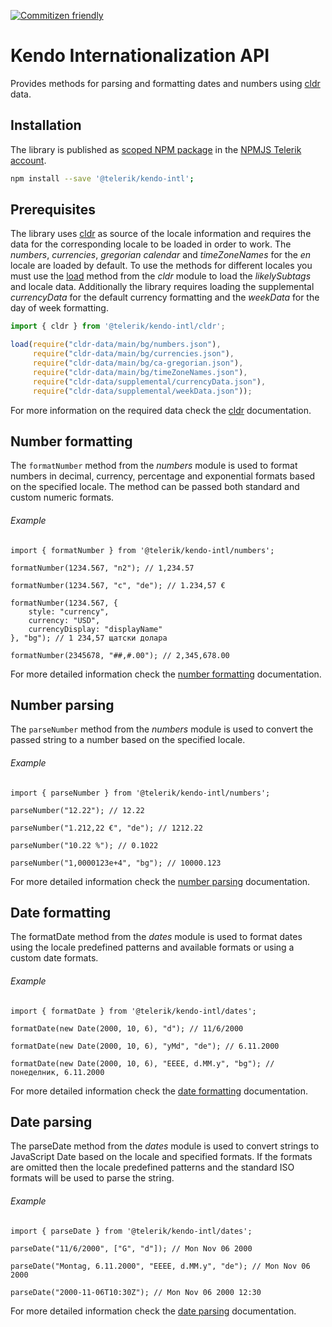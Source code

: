 [![Commitizen friendly](https://img.shields.io/badge/commitizen-friendly-brightgreen.svg)](http://commitizen.github.io/cz-cli/)

# Kendo Internationalization API

Provides methods for parsing and formatting dates and numbers using [cldr](http://cldr.unicode.org/) data.

## Installation

The library is published as [scoped NPM package](https://docs.npmjs.com/misc/scope) in the [NPMJS Telerik account](https://www.npmjs.com/~telerik).

```bash
npm install --save '@telerik/kendo-intl';
```

## Prerequisites

The library uses [cldr](http://cldr.unicode.org/) as source of the locale information and requires the data for the corresponding locale to be loaded in order to work. The _numbers_, _currencies_, _gregorian calendar_ and _timeZoneNames_ for the _en_ locale are loaded by default. To use the methods for different locales you must use the [load](https://github.com/telerik/kendo-intl/blob/master/docs/cldr/api.md#load) method from the _cldr_ module to load the _likelySubtags_ and locale data. Additionally the library requires loading the supplemental _currencyData_ for the default currency formatting and the _weekData_ for the day of week formatting.

```javascript
import { cldr } from '@telerik/kendo-intl/cldr';

load(require("cldr-data/main/bg/numbers.json"),
     require("cldr-data/main/bg/currencies.json"),
     require("cldr-data/main/bg/ca-gregorian.json"), 
     require("cldr-data/main/bg/timeZoneNames.json"), 
     require("cldr-data/supplemental/currencyData.json"),
     require("cldr-data/supplemental/weekData.json"));
```

For more information on the required data check the [cldr](https://github.com/telerik/kendo-intl/blob/master/docs/cldr/cldr.md) documentation.

## Number formatting

The `formatNumber` method from the _numbers_ module is used to format numbers in decimal, currency, percentage and exponential formats based on the specified locale. The method can be passed both standard and custom numeric formats. 

###### Example

    import { formatNumber } from '@telerik/kendo-intl/numbers';

    formatNumber(1234.567, "n2"); // 1,234.57

    formatNumber(1234.567, "c", "de"); // 1.234,57 €

    formatNumber(1234.567, {
        style: "currency",
        currency: "USD",
        currencyDisplay: "displayName"
    }, "bg"); // 1 234,57 щатски долара

    formatNumber(2345678, "##,#.00"); // 2,345,678.00

For more detailed information check the [number formatting](https://github.com/telerik/kendo-intl/blob/master/docs/numbers/number-formatting.md) documentation.

## Number parsing

The `parseNumber` method from the _numbers_ module is used to convert the passed string to a number based on the specified locale.

###### Example

    import { parseNumber } from '@telerik/kendo-intl/numbers';

    parseNumber("12.22"); // 12.22

    parseNumber("1.212,22 €", "de"); // 1212.22

    parseNumber("10.22 %"); // 0.1022    

    parseNumber("1,0000123e+4", "bg"); // 10000.123
 
For more detailed information check the [number parsing]((https://github.com/telerik/kendo-intl/blob/master/docs/numbers/number-parsing.md)) documentation.

## Date formatting

The formatDate method from the _dates_ module is used to format dates using the locale predefined patterns and available formats or using a custom date formats.

###### Example

    import { formatDate } from '@telerik/kendo-intl/dates';

    formatDate(new Date(2000, 10, 6), "d"); // 11/6/2000
    
    formatDate(new Date(2000, 10, 6), "yMd", "de"); // 6.11.2000

    formatDate(new Date(2000, 10, 6), "EEEE, d.MM.y", "bg"); // понеделник, 6.11.2000

For more detailed information check the [date formatting](https://github.com/telerik/kendo-intl/blob/master/docs/dates/date-formatting.md) documentation.

## Date parsing

The parseDate method from the _dates_ module is used to convert strings to JavaScript Date based on the locale and specified formats. If the formats are omitted then the locale predefined patterns and the standard ISO formats will be used to parse the string.

###### Example

    import { parseDate } from '@telerik/kendo-intl/dates';

    parseDate("11/6/2000", ["G", "d"]); // Mon Nov 06 2000
    
    parseDate("Montag, 6.11.2000", "EEEE, d.MM.y", "de"); // Mon Nov 06 2000

    parseDate("2000-11-06T10:30Z"); // Mon Nov 06 2000 12:30

For more detailed information check the [date parsing](https://github.com/telerik/kendo-intl/blob/master/docs/dates/date-parsing.md) documentation.



